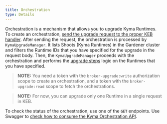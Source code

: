 ```yaml
---
title: Orchestration
type: Details
---
```


Orchestration is a mechanism that allows you to upgrade Kyma Runtimes. To create an orchestration, [send the upgrade request to the proper KEB handler](#tutorials-upgrade-kyma-runtime-using-keb). After sending the request, the orchestration is processed by `KymaUpgradeManager`. It lists Shoots (Kyma Runtimes) in the Gardener cluster and filters the Runtime IDs that you have specified for the upgrade in the request body. Then, the `KymaUpgradeManager` proceeds with the orchestration and performs the [upgrade steps](#details-runtime-operations) logic on the Runtimes that you have specified.

>**NOTE:** You need a token with the `broker-upgrade:write` authorization scope to create an orchestration, and a token with the `broker-upgrade:read` scope to fetch the orchestrations.

>**NOTE:** For now, you can upgrade only one Runtime in a single request in KEB.

To check the status of the orchestration, use one of the `GET` endpoints.
Use Swagger to [check how to consume the Kyma Orchestration API](https://app.swaggerhub.com/apis/kempski/kyma-orchestration_api/0.1).
